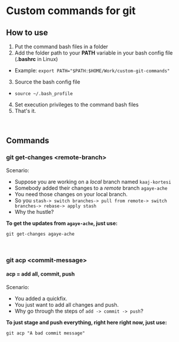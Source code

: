 # Custom commands for git

## How to use
1. Put the command bash files in a folder
2. Add the folder path to your **PATH** variable in your bash config file (**.bashrc** in Linux)
  * Example: `export PATH="$PATH:$HOME/Work/custom-git-commands"`
3. Source the bash config file
* `source ~/.bash_profile`
4. Set execution privileges to the command bash files
5. That's it.

<br/>

## Commands
### git get-changes \<remote-branch>
Scenario:

* Suppose you are working on a *local* branch named `kaaj-kortesi`
* Somebody added their changes to a *remote* branch `agaye-ache`
* You need those changes on your local branch. 
* So you `stash-> switch branches-> pull from remote-> switch branches-> rebase-> apply stash`
* Why the hustle?


**To get the updates from `agaye-ache`, just use:**
```
git get-changes agaye-ache
```

<br/>

### git acp \<commit-message>
#### acp = add all, commit, push
Scenario:

* You added a quickfix.
* You just want to add all changes and push.
* Why go through the steps of `add -> commit -> push`?

**To just stage and push everything, right here right now, just use:**
```
git acp "A bad commit message"
